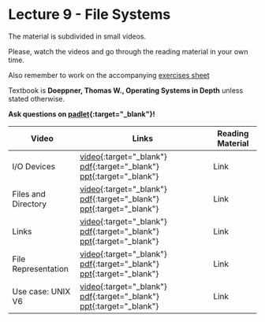 # Lecture 9 - File Systems

The material is subdivided in small videos.

Please, watch the videos and go through the reading material in your own time.

Also remember to work on the accompanying [exercises sheet](../exercises/EXERCISES9.html)

Textbook is **Doeppner, Thomas W., Operating Systems in Depth** unless stated otherwise.

**Ask questions on [padlet](https://uob.padlet.org/sanjayrawat/nndaw2bef7vf8jgr){:target="_blank"}!**

| Video                   | Links                     |        Reading Material                                                                                                                                                                                      |
|-------------------------|---------------------------|----------------------------------------------------------------------------------------------------------------------------------------------------------------------------------------------|
| I/O Devices | [video](){:target="_blank"}  [pdf](){:target="_blank"}  [ppt](){:target="_blank"}  | Link |
| Files and Directory | [video](){:target="_blank"}  [pdf](){:target="_blank"}  [ppt](){:target="_blank"}  | Link |
| Links | [video](){:target="_blank"}  [pdf](){:target="_blank"}  [ppt](){:target="_blank"}  | Link |
| File Representation | [video](){:target="_blank"}  [pdf](){:target="_blank"}  [ppt](){:target="_blank"}  | Link |
| Use case: UNIX V6 | [video](){:target="_blank"}  [pdf](){:target="_blank"}  [ppt](){:target="_blank"}  | Link |
